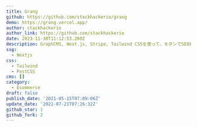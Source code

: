 ```yaml
---
title: Grang
github: https://github.com/stackhackerio/grang
demo: https://grang.vercel.app/
author: stackhackerio
author_link: https://github.com/stackhackerio
date: 2023-11-30T11:12:53.260Z
description: GraphCMS, Next.js, Stripe, Tailwind CSSを使って、モダンでSEO対策済みのオンラインストアを構築できます。
ssg:
  - Nextjs
css:
  - Tailwind
  - PostCSS
cms: []
category:
  - Ecommerce
draft: false
publish_date: '2021-05-15T07:09:06Z'
update_date: '2021-07-21T07:26:32Z'
github_star: 1
github_fork: 2
---
```

